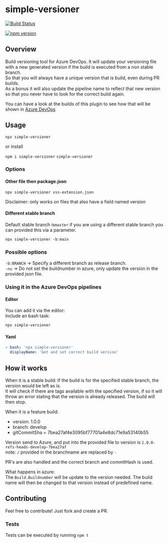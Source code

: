 # simple-versioner

[![Build Status](https://hvdb.visualstudio.com/simple-versioner/_apis/build/status/hvdb.simple-versioner?branchName=master)](https://hvdb.visualstudio.com/simple-versioner/_build/latest?definitionId=1&branchName=master)

[![npm version](https://badge.fury.io/js/simple-versioner.svg)](https://badge.fury.io/js/simple-versioner)

## Overview

Build versioning tool for Azure DevOps.
It will update your versioning file with a new generated version if the build is executed from a non stable branch.  
So that you will always have a unique version that is build, even during PR builds.  
As a bonus it will also update the pipeline name to reflect that new version so that you never have to look for the correct build again.  

You can have a look at the builds of this plugin to see how that will be shown in [Azure DevOps](https://hvdb.visualstudio.com/simple-versioner/_build/latest?definitionId=1&branchName=master)

## Usage

`npx simple-versioner`

or install  

`npm i simple-versioner`
`simple-versioner`

### Options

#### Other file then package.json

`npx simple-versioner vss-extension.json`

Disclaimer: only works on files that also have a field named version

#### Different stable branch

Default stable branch is`master` if you are using a different stable branch you can provided this via a parameter.

`npx simple-versioner -b:main`

### Possible options

`-b:BRANCH` -> Specify a different branch as release branch.  
`-nu` -> Do not set the buildnumber in azure, only update the version in the provided json file.  

### Using it in the Azure DevOps pipelines

#### Editor

You can add it via the editor:  
Include an bash task: 
```bash
npx simple-versioner
```

#### Yaml

```yaml
- bash: 'npx simple-versioner'
  displayName: 'Get and set correct build version'
```

## How it works

When it is a stable build:
If the build is for the specified stable branch, the version would be left as is.  
It will check if there are tags available with the specified version, if so it will throw an error stating that the version is already released. The build will then stop.  

When it is a feature build:
- version: 1.0.0
- branch: develop
- gitCommitSha = 7bea27af4e3095bf77701a4e8dc71e9a53140b55

Version send to Azure, and put into the provided file to version is `1.0.0-refs-heads-develop-7bea27af`  
note: `/` provided in the branchname are replaced by `-`

PR's are also handled and the correct branch and commitHash is used.

What happens in azure:   
The `Build.Buildnumber` will be update to the version needed. The build name will then be changed to that version instead of predefined name.

## Contributing

Feel free to contribute! Just fork and create a PR.  

### Tests

Tests can be executed by running `npm t`  


